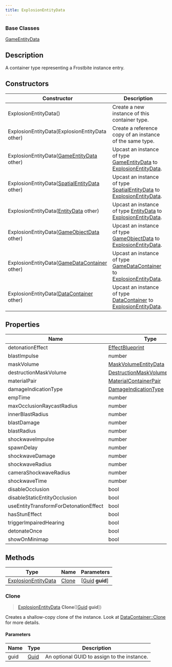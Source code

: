 ```yaml
---
title: ExplosionEntityData
---
```

### Base Classes

[GameEntityData](GameEntityData)

## Description

A container type representing a Frostbite instance entry.

## Constructors

| Constructor                                                                    | Description                                                                                                                   |
| ------------------------------------------------------------------------------ | ----------------------------------------------------------------------------------------------------------------------------- |
| ExplosionEntityData()                                                          | Create a new instance of this container type.                                                                                 |
| ExplosionEntityData(ExplosionEntityData other)                                 | Create a reference copy of an instance of the same type.                                                                      |
| ExplosionEntityData([GameEntityData](GameEntityData) other)                    | Upcast an instance of type [GameEntityData](GameEntityData) to [ExplosionEntityData](ExplosionEntityData).                    |
| ExplosionEntityData([SpatialEntityData](SpatialEntityData) other)              | Upcast an instance of type [SpatialEntityData](SpatialEntityData) to [ExplosionEntityData](ExplosionEntityData).              |
| ExplosionEntityData([EntityData](EntityData) other)                            | Upcast an instance of type [EntityData](EntityData) to [ExplosionEntityData](ExplosionEntityData).                            |
| ExplosionEntityData([GameObjectData](GameObjectData) other)                    | Upcast an instance of type [GameObjectData](GameObjectData) to [ExplosionEntityData](ExplosionEntityData).                    |
| ExplosionEntityData([GameDataContainer](GameDataContainer) other)              | Upcast an instance of type [GameDataContainer](GameDataContainer) to [ExplosionEntityData](ExplosionEntityData).              |
| ExplosionEntityData([DataContainer](/vext/ref/shared/class/datacontainer) other) | Upcast an instance of type [DataContainer](/vext/ref/shared/class/datacontainer) to [ExplosionEntityData](ExplosionEntityData). |

## Properties

| Name                                  | Type                                                               | Description |
| ------------------------------------- | ------------------------------------------------------------------ | ----------- |
| detonationEffect                      | [EffectBlueprint](EffectBlueprint)                                 |             |
| blastImpulse                          | number                                                             |             |
| maskVolume                            | [MaskVolumeEntityData](MaskVolumeEntityData)                       |             |
| destructionMaskVolume                 | [DestructionMaskVolumeEntityData](DestructionMaskVolumeEntityData) |             |
| materialPair                          | [MaterialContainerPair](MaterialContainerPair)                     |             |
| damageIndicationType                  | [DamageIndicationType](DamageIndicationType)                       |             |
| empTime                               | number                                                             |             |
| maxOcclusionRaycastRadius             | number                                                             |             |
| innerBlastRadius                      | number                                                             |             |
| blastDamage                           | number                                                             |             |
| blastRadius                           | number                                                             |             |
| shockwaveImpulse                      | number                                                             |             |
| spawnDelay                            | number                                                             |             |
| shockwaveDamage                       | number                                                             |             |
| shockwaveRadius                       | number                                                             |             |
| cameraShockwaveRadius                 | number                                                             |             |
| shockwaveTime                         | number                                                             |             |
| disableOcclusion                      | bool                                                               |             |
| disableStaticEntityOcclusion          | bool                                                               |             |
| useEntityTransformForDetonationEffect | bool                                                               |             |
| hasStunEffect                         | bool                                                               |             |
| triggerImpairedHearing                | bool                                                               |             |
| detonateOnce                          | bool                                                               |             |
| showOnMinimap                         | bool                                                               |             |

## Methods

| Type                                       | Name            | Parameters                                     |
| ------------------------------------------ | --------------- | ---------------------------------------------- |
| [ExplosionEntityData](ExplosionEntityData) | [Clone](#clone) | \[[Guid](/vext/ref/shared/class/guid) **guid**\] |

### Clone

> [ExplosionEntityData](ExplosionEntityData) **Clone**(\[[Guid](/vext/ref/shared/class/guid) **guid**\])

Creates a shallow-copy clone of the instance. Look at [DataContainer::Clone](/vext/ref/shared/class/datacontainer#clone) for more details.

#### Parameters

| Name | Type         | Description                                 |
| ---- | ------------ | ------------------------------------------- |
| guid | [Guid](Guid) | An optional GUID to assign to the instance. |
